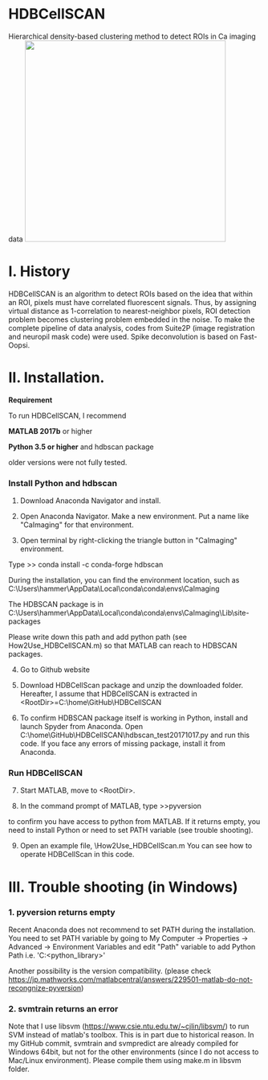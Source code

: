 # HDBCellSCAN
Hierarchical density-based clustering method to detect ROIs in Ca imaging data
<img src="https://github.com/hamaguchikosuke/HDBCellSCAN/blob/master/CaGui/figures/HDBCellSCAN_ROIs.png" width=400px>

# I. History
HDBCellSCAN is an algorithm to detect ROIs based on the idea that within an ROI, pixels must have correlated fluorescent signals. Thus, by assigning virtual distance as 1-correlation to nearest-neighbor pixels, ROI detection problem becomes clustering problem embedded in the noise. To make the complete pipeline of data analysis, codes from Suite2P (image registration and neuropil mask code) were used. Spike deconvolution is based on Fast-Oopsi. 

# II. Installation. 
**Requirement**

To run HDBCellSCAN, I recommend 

**MATLAB 2017b** or higher

**Python 3.5 or higher** and hdbscan package 

older versions were not fully tested. 

### Install Python and hdbscan ###

1. Download Anaconda Navigator and install. 

2. Open Anaconda Navigator. Make a new environment. 
   Put a name like "CaImaging" for that environment.

3. Open terminal by right-clicking the triangle button in "CaImaging" environment.  
   
  Type 
\>> conda install -c conda-forge hdbscan

During the installation, you can find the environment location, such as 
C:\Users\hammer\AppData\Local\conda\conda\envs\CaImaging

The HDBSCAN package is in 
C:\Users\hammer\AppData\Local\conda\conda\envs\CaImaging\Lib\site-packages

Please write down this path and add python path (see How2Use_HDBCellSCAN.m) so that MATLAB can reach to HDBSCAN packages. 

4. Go to Github website 

5. Download HDBCellScan package and unzip the downloaded folder.
Hereafter, I assume that HDBCellSCAN is extracted in \<RootDir\>=C:\home\GitHub\HDBCellSCAN

6. To confirm HDBSCAN package itself is working in Python, install and launch Spyder from Anaconda. 
Open C:\home\GitHub\HDBCellSCAN\hdbscan_test20171017.py and run this code.
If you face any errors of missing package, install it from Anaconda.
 
### Run HDBCellSCAN ###
7. Start MATLAB, move to \<RootDir\>. 

8. In the command prompt of MATLAB, type
\>>pyversion

to confirm you have access to python from MATLAB. If it returns empty, you need to install Python or need to set PATH variable (see trouble shooting). 

9. Open an example file, <RootDir>\How2Use_HDBCellScan.m
 You can see how to operate HDBCellScan in this code.


# III. Trouble shooting (in Windows)

### 1. pyversion returns empty 

Recent Anaconda does not recommend to set PATH during the installation. 
You need to set PATH variable by going to 
My Computer -> Properties -> Advanced -> Environment Variables and edit "Path" variable to add Python Path i.e. 'C:\<python_library>'

Another possibility is the version compatibility.
(please check https://jp.mathworks.com/matlabcentral/answers/229501-matlab-do-not-recongnize-pyversion)

### 2. svmtrain returns an error 
Note that I use libsvm (https://www.csie.ntu.edu.tw/~cjlin/libsvm/) to run SVM instead of matlab's toolbox. 
This is in part due to historical reason. In my GitHub commit, svmtrain and svmpredict are already compiled for Windows 64bit, but not for the other environments (since I do not access to Mac/Linux environment).
Please compile them using make.m in libsvm folder.


